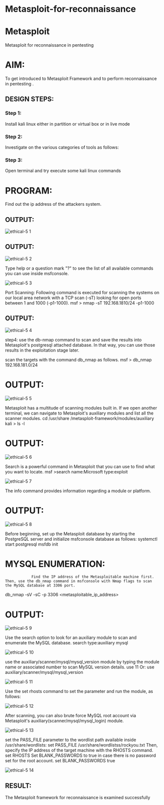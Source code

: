 # Metasploit-for-reconnaissance
# Metasploit
Metasploit for reconnaissance in pentesting

# AIM:

To get introduced to Metasploit Framework and to  perform reconnaissance  in pentesting .

## DESIGN STEPS:

### Step 1:

Install kali linux either in partition or virtual box or in live mode

### Step 2:

Investigate on the various categories of tools as follows:

### Step 3:

Open terminal and try execute some kali linux commands

# PROGRAM: 
Find out the ip address of the attackers system.

##  OUTPUT:
![ethical-5 1](https://github.com/jagadeeshreddy561/Metasploit-for-reconnaissance/assets/120623104/c4b7240a-120b-4d3a-973d-d2e9e2d0a343)


## OUTPUT:
![ethical-5 2](https://github.com/jagadeeshreddy561/Metasploit-for-reconnaissance/assets/120623104/ead81bbc-f02e-488d-9c50-c33cfdb05d71)

Type help or a question mark "?" to see the list of all available commands you can use inside msfconsole.

![ethical-5 3](https://github.com/jagadeeshreddy561/Metasploit-for-reconnaissance/assets/120623104/2da6af00-fcd0-47d6-a37c-2cead4320b12)


Port Scanning: Following command is executed for scanning the systems on our local area network with a TCP scan (-sT) looking for open ports between 1 and 1000 (-p1-1000). msf > nmap -sT 192.168.1810/24 -p1-1000
## OUTPUT:

![ethical-5 4](https://github.com/jagadeeshreddy561/Metasploit-for-reconnaissance/assets/120623104/84b79936-645d-4c6e-8b44-09f25a3c7291)

step4: use the db-nmap command to scan and save the results into Metasploit's postgresql attached database. In that way, you can use those results in the exploitation stage later.

scan the targets with the command db_nmap as follows. msf > db_nmap 192.168.181.0/24

# OUTPUT:

![ethical-5 5](https://github.com/jagadeeshreddy561/Metasploit-for-reconnaissance/assets/120623104/fbef6b61-319c-44c4-b7d0-c984a3b1f573)

Metasploit has a multitude of scanning modules built in. If we open another terminal, we can navigate to Metasploit's auxiliary modules and list all the scanner modules. cd /usr/share /metasploit-framework/modules/auxiliary kali > ls -l
# OUTPUT:
![ethical-5 6](https://github.com/jagadeeshreddy561/Metasploit-for-reconnaissance/assets/120623104/d7004af8-b1de-4c22-bac1-ec47f8d13fe7)


Search is a powerful command in Metasploit that you can use to find what you want to locate. msf >search name:Microsoft type:exploit

![ethical-5 7](https://github.com/jagadeeshreddy561/Metasploit-for-reconnaissance/assets/120623104/7bcfc39f-352b-45ff-b5cc-37280bab8b1a)


The info command provides information regarding a module or platform.
# OUTPUT:
![ethical-5 8](https://github.com/jagadeeshreddy561/Metasploit-for-reconnaissance/assets/120623104/19bbf463-c0e5-4510-970a-b102fa2dd4c5)


Before beginning, set up the Metasploit database by starting the PostgreSQL server and initialize msfconsole database as follows: systemctl start postgresql msfdb init

# MYSQL ENUMERATION:
```
            Find the IP address of the Metasploitable machine first. Then, use the db_nmap command in msfconsole with Nmap flags to scan the MySQL database at 3306 port.
```
db_nmap -sV -sC -p 3306 <metasploitable_ip_address>
# OUTPUT:

![ethical-5 9](https://github.com/jagadeeshreddy561/Metasploit-for-reconnaissance/assets/120623104/9197b0a9-1c26-4068-a87a-d41b6fa7fad6)

Use the search option to look for an auxiliary module to scan and enumerate the MySQL database. search type:auxiliary mysql

![ethical-5 10](https://github.com/jagadeeshreddy561/Metasploit-for-reconnaissance/assets/120623104/5645d624-1ebe-41bf-9c4e-e9ac72616c8d)


use the auxiliary/scanner/mysql/mysql_version module by typing the module name or associated number to scan MySQL version details. use 11 Or: use auxiliary/scanner/mysql/mysql_version

![ethical-5 11](https://github.com/jagadeeshreddy561/Metasploit-for-reconnaissance/assets/120623104/8362367b-46a0-4096-86b6-1f558fd36bcd)

Use the set rhosts command to set the parameter and run the module, as follows:

![ethical-5 12](https://github.com/jagadeeshreddy561/Metasploit-for-reconnaissance/assets/120623104/601a153e-0a0c-444e-ac7a-b47dfed54f5d)

After scanning, you can also brute force MySQL root account via Metasploit's auxiliary(scanner/mysql/mysql_login) module.

![ethical-5 13](https://github.com/jagadeeshreddy561/Metasploit-for-reconnaissance/assets/120623104/d4db1ff7-2507-4221-95e4-a6ec29f2471d)


set the PASS_FILE parameter to the wordlist path available inside /usr/share/wordlists: set PASS_FILE /usr/share/wordlistss/rockyou.txt Then, specify the IP address of the target machine with the RHOSTS command. set RHOSTS Set BLANK_PASSWORDS to true in case there is no password set for the root account. set BLANK_PASSWORDS true

![ethical-5 14](https://github.com/jagadeeshreddy561/Metasploit-for-reconnaissance/assets/120623104/0ba7bce4-0f57-444d-b0e9-90e16c010f39)

## RESULT:
The Metasploit framework for reconnaissance is  examined successfully
